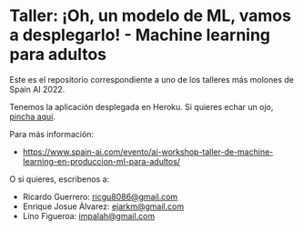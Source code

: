 # Taller: ¡Oh, un modelo de ML, vamos a desplegarlo! - Machine learning para adultos

Este es el repositorio correspondiente a uno de los talleres más molones de Spain AI 2022.

Tenemos la aplicación desplegada en Heroku. Si quieres echar un ojo, [pincha aquí](https://taller-ml-spainai-2022-1.herokuapp.com/).

Para más información:

* https://www.spain-ai.com/evento/ai-workshop-taller-de-machine-learning-en-produccion-ml-para-adultos/

O si quieres, escribenos a:

* Ricardo Guerrero: [ricgu8086@gmail.com](mailto:ricgu8086@gmail.com)
* Enrique Josue Álvarez: [ejarkm@gmail.com](mailto:ejarkm@gmail.com)
* Lino Figueroa: [impalah@gmail.com](mailto:impalah@gmail.com)

